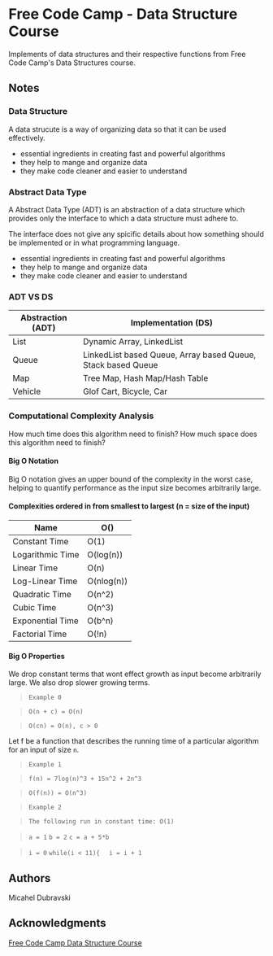 # Free Code Camp - Data Structure Course

Implements of data structures and their respective functions from Free Code Camp's Data Structures course.

## Notes

### Data Structure
A data strucute is a way of organizing data so that it can be used effectively.

* essential ingredients in creating fast and powerful algorithms
* they help to mange and organize data
* they make code cleaner and easier to understand

### Abstract Data Type
A Abstract Data Type (ADT) is an abstraction of a data structure which provides only the interface to which a data structure must adhere to.

The interface does not give any spicific details about how something should be implemented or in what programming language.
* essential ingredients in creating fast and powerful algorithms
* they help to mange and organize data
* they make code cleaner and easier to understand

### ADT VS DS
|Abstraction (ADT) | Implementation (DS) |
|------------------|---------------------|
| List             | Dynamic Array, LinkedList|
| Queue            | LinkedList based Queue, Array based Queue, Stack based Queue|
| Map              | Tree Map, Hash Map/Hash Table|
| Vehicle          | Glof Cart, Bicycle, Car|


### Computational Complexity Analysis
How much time does this algorithm need to finish? How much space does this algorithm need to finish?

#### Big O Notation
Big O notation gives an upper bound of the complexity in the worst case, helping to quantify performance as the input size becomes arbitrarily large.

#### Complexities ordered in from smallest to largest (n = size of the input)
|       Name       |     O()    |
|------------------|------------|
| Constant Time    | O(1)|
| Logarithmic Time | O(log(n))|
| Linear Time      | O(n)|
| Log-Linear Time  | O(nlog(n))|
| Quadratic Time   | O(n^2)|
| Cubic Time       | O(n^3)|
| Exponential Time | O(b^n)|
| Factorial Time   | O(!n)|

#### Big O Properties
We drop constant terms that wont effect growth as input become arbitrarily large.
We also drop slower growing terms.
>`Example 0`

>`O(n + c) = O(n)`

>`O(cn) = O(n), c > 0`

Let f be a function that describes the running time of a particular algorithm for an input of size `n`.
>`Example 1`

>`f(n) = 7log(n)^3 + 15n^2 + 2n^3`

>`O(f(n)) = O(n^3)`

>`Example 2`

>`The following run in constant time: O(1)`

>`a = 1`
>`b = 2`
>`c = a + 5*b`

>`i = 0`
>`while(i < 11){`
>`  i = i + 1`

## Authors

Micahel Dubravski

## Acknowledgments

[Free Code Camp Data Structure Course](https://www.youtube.com/watch?v=RBSGKlAvoiM&t=3309s)